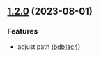 ## [1.2.0](https://github.com/lukascivil/json-difference/compare/json-difference-v1.1.0...json-difference-v1.2.0) (2023-08-01)


### Features

* adjust path ([bdb1ac4](https://github.com/lukascivil/json-difference/commit/bdb1ac4c8b8bf4af1958e0fd6e045bb56214b406))
